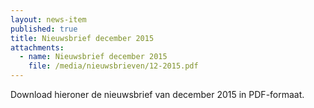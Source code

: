 ```yaml
---
layout: news-item
published: true
title: Nieuwsbrief december 2015
attachments:
  - name: Nieuwsbrief december 2015
    file: /media/nieuwsbrieven/12-2015.pdf
---
```


Download hieroner de nieuwsbrief van december 2015 in PDF-formaat.